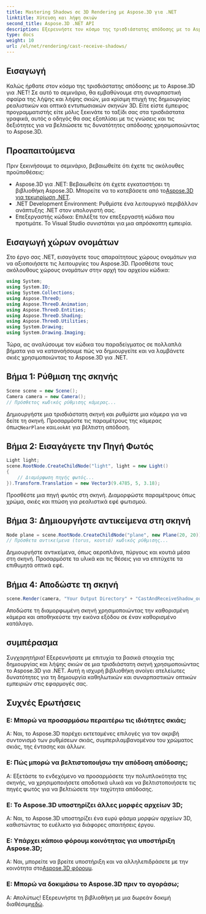 ```yaml
---
title: Mastering Shadows σε 3D Rendering με Aspose.3D για .NET
linktitle: Χύτευση και λήψη σκιών
second_title: Aspose.3D .NET API
description: Εξερευνήστε τον κόσμο της τρισδιάστατης απόδοσης με το Aspose.3D για .NET. Ρίξτε και λάβετε σκιές χωρίς κόπο. Κατεβάστε τη δωρεάν δοκιμή σας τώρα!
type: docs
weight: 10
url: /el/net/rendering/cast-receive-shadows/
---
```

## Εισαγωγή
Καλώς ήρθατε στον κόσμο της τρισδιάστατης απόδοσης με το Aspose.3D για .NET! Σε αυτό το σεμινάριο, θα εμβαθύνουμε στη συναρπαστική σφαίρα της λήψης και λήψης σκιών, μια κρίσιμη πτυχή της δημιουργίας ρεαλιστικών και οπτικά εντυπωσιακών σκηνών 3D. Είτε είστε έμπειρος προγραμματιστής είτε μόλις ξεκινάτε το ταξίδι σας στα τρισδιάστατα γραφικά, αυτός ο οδηγός θα σας εξοπλίσει με τις γνώσεις και τις δεξιότητες για να βελτιώσετε τις δυνατότητες απόδοσης χρησιμοποιώντας το Aspose.3D.
## Προαπαιτούμενα
Πριν ξεκινήσουμε το σεμινάριο, βεβαιωθείτε ότι έχετε τις ακόλουθες προϋποθέσεις:
-  Aspose.3D για .NET: Βεβαιωθείτε ότι έχετε εγκαταστήσει τη βιβλιοθήκη Aspose.3D. Μπορείτε να το κατεβάσετε από το[Aspose.3D για τεκμηρίωση .NET](https://reference.aspose.com/3d/net/).
- .NET Development Environment: Ρυθμίστε ένα λειτουργικό περιβάλλον ανάπτυξης .NET στον υπολογιστή σας.
- Επεξεργαστής κώδικα: Επιλέξτε τον επεξεργαστή κώδικα που προτιμάτε. Το Visual Studio συνιστάται για μια απρόσκοπτη εμπειρία.
## Εισαγωγή χώρων ονομάτων
Στο έργο σας .NET, εισαγάγετε τους απαραίτητους χώρους ονομάτων για να αξιοποιήσετε τις λειτουργίες του Aspose.3D. Προσθέστε τους ακόλουθους χώρους ονομάτων στην αρχή του αρχείου κώδικα:
```csharp
using System;
using System.IO;
using System.Collections;
using Aspose.ThreeD;
using Aspose.ThreeD.Animation;
using Aspose.ThreeD.Entities;
using Aspose.ThreeD.Shading;
using Aspose.ThreeD.Utilities;
using System.Drawing;
using System.Drawing.Imaging;
```
Τώρα, ας αναλύσουμε τον κώδικα του παραδείγματος σε πολλαπλά βήματα για να κατανοήσουμε πώς να δημιουργείτε και να λαμβάνετε σκιές χρησιμοποιώντας το Aspose.3D για .NET.
## Βήμα 1: Ρύθμιση της σκηνής
```csharp
Scene scene = new Scene();
Camera camera = new Camera();
// Πρόσθετος κωδικός ρύθμισης κάμερας...
```
 Δημιουργήστε μια τρισδιάστατη σκηνή και ρυθμίστε μια κάμερα για να δείτε τη σκηνή. Προσαρμόστε τις παραμέτρους της κάμερας όπως`NearPlane` και`LookAt` για βέλτιστη απόδοση.
## Βήμα 2: Εισαγάγετε την Πηγή Φωτός
```csharp
Light light;
scene.RootNode.CreateChildNode("light", light = new Light()
{
    // Διαμόρφωση πηγής φωτός...
}).Transform.Translation = new Vector3(9.4785, 5, 3.18);
```
Προσθέστε μια πηγή φωτός στη σκηνή. Διαμορφώστε παραμέτρους όπως χρώμα, σκιές και πτώση για ρεαλιστικά εφέ φωτισμού.
## Βήμα 3: Δημιουργήστε αντικείμενα στη σκηνή
```csharp
Node plane = scene.RootNode.CreateChildNode("plane", new Plane(20, 20));
// Πρόσθετα αντικείμενα (torus, κουτιά) κωδικός ρύθμισης...
```
Δημιουργήστε αντικείμενα, όπως αεροπλάνα, πύργους και κουτιά μέσα στη σκηνή. Προσαρμόστε τα υλικά και τις θέσεις για να επιτύχετε τα επιθυμητά οπτικά εφέ.
## Βήμα 4: Αποδώστε τη σκηνή
```csharp
scene.Render(camera, "Your Output Directory" + "CastAndReceiveShadow_out.png", new Size(1024, 1024), ImageFormat.Png, opt);
```
Αποδώστε τη διαμορφωμένη σκηνή χρησιμοποιώντας την καθορισμένη κάμερα και αποθηκεύστε την εικόνα εξόδου σε έναν καθορισμένο κατάλογο.
## συμπέρασμα
Συγχαρητήρια! Εξερευνήσατε με επιτυχία τα βασικά στοιχεία της δημιουργίας και λήψης σκιών σε μια τρισδιάστατη σκηνή χρησιμοποιώντας το Aspose.3D για .NET. Αυτή η ισχυρή βιβλιοθήκη ανοίγει ατελείωτες δυνατότητες για τη δημιουργία καθηλωτικών και συναρπαστικών οπτικών εμπειριών στις εφαρμογές σας.
## Συχνές Ερωτήσεις
### Ε: Μπορώ να προσαρμόσω περαιτέρω τις ιδιότητες σκιάς;
Α: Ναι, το Aspose.3D παρέχει εκτεταμένες επιλογές για τον ακριβή συντονισμό των ρυθμίσεων σκιάς, συμπεριλαμβανομένου του χρώματος σκιάς, της έντασης και άλλων.
### Ε: Πώς μπορώ να βελτιστοποιήσω την απόδοση απόδοσης;
Α: Εξετάστε το ενδεχόμενο να προσαρμόσετε την πολυπλοκότητα της σκηνής, να χρησιμοποιήσετε αποδοτικά υλικά και να βελτιστοποιήσετε τις πηγές φωτός για να βελτιώσετε την ταχύτητα απόδοσης.
### Ε: Το Aspose.3D υποστηρίζει άλλες μορφές αρχείων 3D;
Α: Ναι, το Aspose.3D υποστηρίζει ένα ευρύ φάσμα μορφών αρχείων 3D, καθιστώντας το ευέλικτο για διάφορες απαιτήσεις έργου.
### Ε: Υπάρχει κάποιο φόρουμ κοινότητας για υποστήριξη Aspose.3D;
 Α: Ναι, μπορείτε να βρείτε υποστήριξη και να αλληλεπιδράσετε με την κοινότητα στο[Aspose.3D φόρουμ](https://forum.aspose.com/c/3d/18).
### Ε: Μπορώ να δοκιμάσω το Aspose.3D πριν το αγοράσω;
 Α: Απολύτως! Εξερευνήστε τη βιβλιοθήκη με μια δωρεάν δοκιμή διαθέσιμη[εδώ](https://releases.aspose.com/).